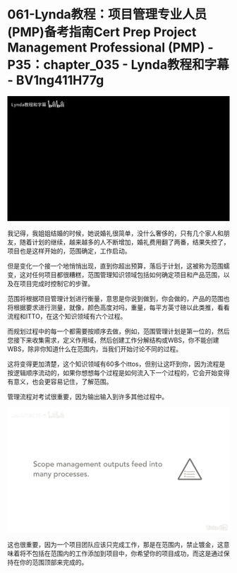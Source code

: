 # 061-Lynda教程：项目管理专业人员(PMP)备考指南Cert Prep Project Management Professional (PMP) - P35：chapter_035 - Lynda教程和字幕 - BV1ng411H77g

![](img/fbf8ccef5e8f716cfb18a4d3f3b6b440_0.png)

我记得，我姐姐结婚的时候，她说婚礼很简单，没什么奢侈的，只有几个家人和朋友，随着计划的继续，越来越多的人不断增加，婚礼费用翻了两番，结果失控了，项目也是这样开始的，范围确定，工作启动。

但是变化一个接一个地悄悄出现，直到你超出预算，落后于计划，这被称为范围蠕变，这对任何项目都很糟糕，范围管理知识领域包括如何确定项目和产品范围，以及在项目完成时控制它的步骤。

范围将根据项目管理计划进行衡量，意思是你说到做到，你会做的，产品的范围也将根据要求进行测量，就像，颜色高度对吗，重量，每平方英寸磅以此类推，看看流程和ITTO，在这个知识领域有六个过程。

而规划过程中的每一个都需要按顺序去做，例如，范围管理计划是第一位的，然后您接下来收集需求，定义作用域，然后创建工作分解结构或WBS，你不能创建WBS，除非你知道什么在范围内，当我们开始讨论不同的过程。

这将变得更加清楚，这个知识领域有60多个ittos，但别让这吓到你，因为流程是按逻辑顺序流动的，如果你想想每个过程是如何流入下一个过程的，它会开始变得有意义，也会更容易记住，了解范围。

管理流程对考试很重要，因为输出输入到许多其他过程中。

![](img/fbf8ccef5e8f716cfb18a4d3f3b6b440_2.png)

这也很重要，因为一个项目团队应该只完成工作，那是在范围内，禁止镀金，这意味着将不包括在范围内的工作添加到项目中，你希望你的项目成功，而这是通过保持在你的范围顶部来完成的。

